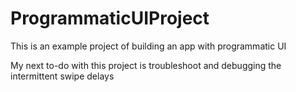 # ProgrammaticUIProject

This is an example project of building an app with programmatic UI

My next to-do with this project is troubleshoot and debugging the intermittent swipe delays
